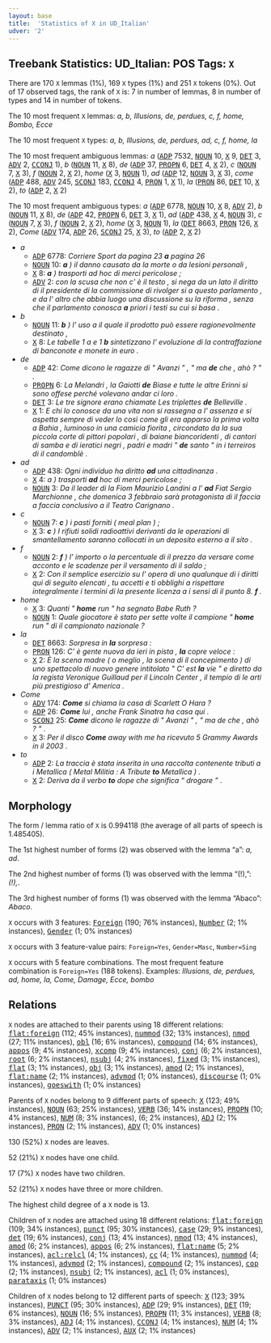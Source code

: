 ```yaml
---
layout: base
title:  'Statistics of X in UD_Italian'
udver: '2'
---
```


## Treebank Statistics: UD_Italian: POS Tags: `X`

There are 170 `X` lemmas (1%), 169 `X` types (1%) and 251 `X` tokens (0%).
Out of 17 observed tags, the rank of `X` is: 7 in number of lemmas, 8 in number of types and 14 in number of tokens.

The 10 most frequent `X` lemmas: <em>a, b, Illusions, de, perdues, c, f, home, Bombo, Ecce</em>

The 10 most frequent `X` types:  <em>a, b, Illusions, de, perdues, ad, c, f, home, la</em>

The 10 most frequent ambiguous lemmas: <em>a</em> (<tt><a href="it-pos-ADP.html">ADP</a></tt> 7532, <tt><a href="it-pos-NOUN.html">NOUN</a></tt> 10, <tt><a href="it-pos-X.html">X</a></tt> 9, <tt><a href="it-pos-DET.html">DET</a></tt> 3, <tt><a href="it-pos-ADV.html">ADV</a></tt> 2, <tt><a href="it-pos-CCONJ.html">CCONJ</a></tt> 1), <em>b</em> (<tt><a href="it-pos-NOUN.html">NOUN</a></tt> 11, <tt><a href="it-pos-X.html">X</a></tt> 8), <em>de</em> (<tt><a href="it-pos-ADP.html">ADP</a></tt> 37, <tt><a href="it-pos-PROPN.html">PROPN</a></tt> 6, <tt><a href="it-pos-DET.html">DET</a></tt> 4, <tt><a href="it-pos-X.html">X</a></tt> 2), <em>c</em> (<tt><a href="it-pos-NOUN.html">NOUN</a></tt> 7, <tt><a href="it-pos-X.html">X</a></tt> 3), <em>f</em> (<tt><a href="it-pos-NOUN.html">NOUN</a></tt> 2, <tt><a href="it-pos-X.html">X</a></tt> 2), <em>home</em> (<tt><a href="it-pos-X.html">X</a></tt> 3, <tt><a href="it-pos-NOUN.html">NOUN</a></tt> 1), <em>ad</em> (<tt><a href="it-pos-ADP.html">ADP</a></tt> 12, <tt><a href="it-pos-NOUN.html">NOUN</a></tt> 3, <tt><a href="it-pos-X.html">X</a></tt> 3), <em>come</em> (<tt><a href="it-pos-ADP.html">ADP</a></tt> 488, <tt><a href="it-pos-ADV.html">ADV</a></tt> 245, <tt><a href="it-pos-SCONJ.html">SCONJ</a></tt> 183, <tt><a href="it-pos-CCONJ.html">CCONJ</a></tt> 4, <tt><a href="it-pos-PRON.html">PRON</a></tt> 1, <tt><a href="it-pos-X.html">X</a></tt> 1), <em>la</em> (<tt><a href="it-pos-PRON.html">PRON</a></tt> 86, <tt><a href="it-pos-DET.html">DET</a></tt> 10, <tt><a href="it-pos-X.html">X</a></tt> 2), <em>to</em> (<tt><a href="it-pos-ADP.html">ADP</a></tt> 2, <tt><a href="it-pos-X.html">X</a></tt> 2)

The 10 most frequent ambiguous types:  <em>a</em> (<tt><a href="it-pos-ADP.html">ADP</a></tt> 6778, <tt><a href="it-pos-NOUN.html">NOUN</a></tt> 10, <tt><a href="it-pos-X.html">X</a></tt> 8, <tt><a href="it-pos-ADV.html">ADV</a></tt> 2), <em>b</em> (<tt><a href="it-pos-NOUN.html">NOUN</a></tt> 11, <tt><a href="it-pos-X.html">X</a></tt> 8), <em>de</em> (<tt><a href="it-pos-ADP.html">ADP</a></tt> 42, <tt><a href="it-pos-PROPN.html">PROPN</a></tt> 6, <tt><a href="it-pos-DET.html">DET</a></tt> 3, <tt><a href="it-pos-X.html">X</a></tt> 1), <em>ad</em> (<tt><a href="it-pos-ADP.html">ADP</a></tt> 438, <tt><a href="it-pos-X.html">X</a></tt> 4, <tt><a href="it-pos-NOUN.html">NOUN</a></tt> 3), <em>c</em> (<tt><a href="it-pos-NOUN.html">NOUN</a></tt> 7, <tt><a href="it-pos-X.html">X</a></tt> 3), <em>f</em> (<tt><a href="it-pos-NOUN.html">NOUN</a></tt> 2, <tt><a href="it-pos-X.html">X</a></tt> 2), <em>home</em> (<tt><a href="it-pos-X.html">X</a></tt> 3, <tt><a href="it-pos-NOUN.html">NOUN</a></tt> 1), <em>la</em> (<tt><a href="it-pos-DET.html">DET</a></tt> 8663, <tt><a href="it-pos-PRON.html">PRON</a></tt> 126, <tt><a href="it-pos-X.html">X</a></tt> 2), <em>Come</em> (<tt><a href="it-pos-ADV.html">ADV</a></tt> 174, <tt><a href="it-pos-ADP.html">ADP</a></tt> 26, <tt><a href="it-pos-SCONJ.html">SCONJ</a></tt> 25, <tt><a href="it-pos-X.html">X</a></tt> 3), <em>to</em> (<tt><a href="it-pos-ADP.html">ADP</a></tt> 2, <tt><a href="it-pos-X.html">X</a></tt> 2)


* <em>a</em>
  * <tt><a href="it-pos-ADP.html">ADP</a></tt> 6778: <em>Corriere Sport da pagina 23 <b>a</b> pagina 26</em>
  * <tt><a href="it-pos-NOUN.html">NOUN</a></tt> 10: <em><b>a</b> ) il danno causato da la morte o da lesioni personali ,</em>
  * <tt><a href="it-pos-X.html">X</a></tt> 8: <em><b>a</b> ) trasporti ad hoc di merci pericolose ;</em>
  * <tt><a href="it-pos-ADV.html">ADV</a></tt> 2: <em>con la scusa che non c' è il testo , si nega da un lato il diritto di il presidente di la commissione di rivolger si a questo parlamento , e da l' altro che abbia luogo una discussione su la riforma , senza che il parlamento conosca <b>a</b> priori i testi su cui si basa .</em>
* <em>b</em>
  * <tt><a href="it-pos-NOUN.html">NOUN</a></tt> 11: <em><b>b</b> ) l' uso a il quale il prodotto può essere ragionevolmente destinato ,</em>
  * <tt><a href="it-pos-X.html">X</a></tt> 8: <em>Le tabelle 1 a e 1 <b>b</b> sintetizzano l' evoluzione di la contraffazione di banconote e monete in euro .</em>
* <em>de</em>
  * <tt><a href="it-pos-ADP.html">ADP</a></tt> 42: <em>Come dicono le ragazze di " Avanzi " , " ma <b>de</b> che , ahò ? " .</em>
  * <tt><a href="it-pos-PROPN.html">PROPN</a></tt> 6: <em>La Melandri , la Gaiotti <b>de</b> Biase e tutte le altre Erinni si sono offese perché volevano andar ci loro .</em>
  * <tt><a href="it-pos-DET.html">DET</a></tt> 3: <em>Le tre signore erano chiamate Les triplettes <b>de</b> Belleville .</em>
  * <tt><a href="it-pos-X.html">X</a></tt> 1: <em>E chi lo conosce da una vita non si rassegna a l' assenza e si aspetta sempre di veder lo così come gli era apparso la prima volta a Bahia , luminoso in una camicia fiorita , circondato da la sua piccola corte di pittori popolari , di baiane biancoridenti , di cantori di samba e di ieratici negri , padri e madri " <b>de</b> santo " in i terreiros di il candomblè .</em>
* <em>ad</em>
  * <tt><a href="it-pos-ADP.html">ADP</a></tt> 438: <em>Ogni individuo ha diritto <b>ad</b> una cittadinanza .</em>
  * <tt><a href="it-pos-X.html">X</a></tt> 4: <em>a ) trasporti <b>ad</b> hoc di merci pericolose ;</em>
  * <tt><a href="it-pos-NOUN.html">NOUN</a></tt> 3: <em>Da il leader di la Fiom Maurizio Landini a l' <b>ad</b> Fiat Sergio Marchionne , che domenica 3 febbraio sarà protagonista di il faccia a faccia conclusivo a il Teatro Carignano .</em>
* <em>c</em>
  * <tt><a href="it-pos-NOUN.html">NOUN</a></tt> 7: <em><b>c</b> ) i pasti forniti ( meal plan ) ;</em>
  * <tt><a href="it-pos-X.html">X</a></tt> 3: <em><b>c</b> ) I rifiuti solidi radioattivi derivanti da le operazioni di smantellamento saranno collocati in un deposito esterno a il sito .</em>
* <em>f</em>
  * <tt><a href="it-pos-NOUN.html">NOUN</a></tt> 2: <em><b>f</b> ) l' importo o la percentuale di il prezzo da versare come acconto e le scadenze per il versamento di il saldo ;</em>
  * <tt><a href="it-pos-X.html">X</a></tt> 2: <em>Con il semplice esercizio su l' opera di uno qualunque di i diritti qui di seguito elencati , tu accetti e ti obblighi a rispettare integralmente i termini di la presente licenza a i sensi di il punto 8. <b>f</b> .</em>
* <em>home</em>
  * <tt><a href="it-pos-X.html">X</a></tt> 3: <em>Quanti " <b>home</b> run " ha segnato Babe Ruth ?</em>
  * <tt><a href="it-pos-NOUN.html">NOUN</a></tt> 1: <em>Quale giocatore è stato per sette volte il campione " <b>home</b> run " di il campionato nazionale ?</em>
* <em>la</em>
  * <tt><a href="it-pos-DET.html">DET</a></tt> 8663: <em>Sorpresa in <b>la</b> sorpresa :</em>
  * <tt><a href="it-pos-PRON.html">PRON</a></tt> 126: <em>C' è gente nuova da ieri in pista , <b>la</b> copre veloce :</em>
  * <tt><a href="it-pos-X.html">X</a></tt> 2: <em>È la scena madre ( o meglio , la scena di il concepimento ) di uno spettacolo di nuovo genere intitolato " C' est <b>la</b> vie " e diretto da la regista Veronique Guillaud per il Lincoln Center , il tempio di le arti più prestigioso d' America .</em>
* <em>Come</em>
  * <tt><a href="it-pos-ADV.html">ADV</a></tt> 174: <em><b>Come</b> si chiama la casa di Scarlett O Hara ?</em>
  * <tt><a href="it-pos-ADP.html">ADP</a></tt> 26: <em><b>Come</b> lui , anche Frank Sinatra ha casa qui .</em>
  * <tt><a href="it-pos-SCONJ.html">SCONJ</a></tt> 25: <em><b>Come</b> dicono le ragazze di " Avanzi " , " ma de che , ahò ? " .</em>
  * <tt><a href="it-pos-X.html">X</a></tt> 3: <em>Per il disco <b>Come</b> away with me ha ricevuto 5 Grammy Awards in il 2003 .</em>
* <em>to</em>
  * <tt><a href="it-pos-ADP.html">ADP</a></tt> 2: <em>La traccia è stata inserita in una raccolta contenente tributi a i Metallica ( Metal Militia : A Tribute <b>to</b> Metallica ) .</em>
  * <tt><a href="it-pos-X.html">X</a></tt> 2: <em>Deriva da il verbo <b>to</b> dope che significa “ drogare ” .</em>

## Morphology

The form / lemma ratio of `X` is 0.994118 (the average of all parts of speech is 1.485405).

The 1st highest number of forms (2) was observed with the lemma “a”: <em>a, ad</em>.

The 2nd highest number of forms (1) was observed with the lemma “(!),”: <em>(!),</em>.

The 3rd highest number of forms (1) was observed with the lemma “Abaco”: <em>Abaco</em>.

`X` occurs with 3 features: <tt><a href="it-feat-Foreign.html">Foreign</a></tt> (190; 76% instances), <tt><a href="it-feat-Number.html">Number</a></tt> (2; 1% instances), <tt><a href="it-feat-Gender.html">Gender</a></tt> (1; 0% instances)

`X` occurs with 3 feature-value pairs: `Foreign=Yes`, `Gender=Masc`, `Number=Sing`

`X` occurs with 5 feature combinations.
The most frequent feature combination is `Foreign=Yes` (188 tokens).
Examples: <em>Illusions, de, perdues, ad, home, la, Come, Damage, Ecce, bombo</em>


## Relations

`X` nodes are attached to their parents using 18 different relations: <tt><a href="it-dep-flat-foreign.html">flat:foreign</a></tt> (112; 45% instances), <tt><a href="it-dep-nummod.html">nummod</a></tt> (32; 13% instances), <tt><a href="it-dep-nmod.html">nmod</a></tt> (27; 11% instances), <tt><a href="it-dep-obl.html">obl</a></tt> (16; 6% instances), <tt><a href="it-dep-compound.html">compound</a></tt> (14; 6% instances), <tt><a href="it-dep-appos.html">appos</a></tt> (9; 4% instances), <tt><a href="it-dep-xcomp.html">xcomp</a></tt> (9; 4% instances), <tt><a href="it-dep-conj.html">conj</a></tt> (6; 2% instances), <tt><a href="it-dep-root.html">root</a></tt> (6; 2% instances), <tt><a href="it-dep-nsubj.html">nsubj</a></tt> (4; 2% instances), <tt><a href="it-dep-fixed.html">fixed</a></tt> (3; 1% instances), <tt><a href="it-dep-flat.html">flat</a></tt> (3; 1% instances), <tt><a href="it-dep-obj.html">obj</a></tt> (3; 1% instances), <tt><a href="it-dep-amod.html">amod</a></tt> (2; 1% instances), <tt><a href="it-dep-flat-name.html">flat:name</a></tt> (2; 1% instances), <tt><a href="it-dep-advmod.html">advmod</a></tt> (1; 0% instances), <tt><a href="it-dep-discourse.html">discourse</a></tt> (1; 0% instances), <tt><a href="it-dep-goeswith.html">goeswith</a></tt> (1; 0% instances)

Parents of `X` nodes belong to 9 different parts of speech: <tt><a href="it-pos-X.html">X</a></tt> (123; 49% instances), <tt><a href="it-pos-NOUN.html">NOUN</a></tt> (63; 25% instances), <tt><a href="it-pos-VERB.html">VERB</a></tt> (36; 14% instances), <tt><a href="it-pos-PROPN.html">PROPN</a></tt> (10; 4% instances), <tt><a href="it-pos-NUM.html">NUM</a></tt> (8; 3% instances),  (6; 2% instances), <tt><a href="it-pos-ADJ.html">ADJ</a></tt> (2; 1% instances), <tt><a href="it-pos-PRON.html">PRON</a></tt> (2; 1% instances), <tt><a href="it-pos-ADV.html">ADV</a></tt> (1; 0% instances)

130 (52%) `X` nodes are leaves.

52 (21%) `X` nodes have one child.

17 (7%) `X` nodes have two children.

52 (21%) `X` nodes have three or more children.

The highest child degree of a `X` node is 13.

Children of `X` nodes are attached using 18 different relations: <tt><a href="it-dep-flat-foreign.html">flat:foreign</a></tt> (109; 34% instances), <tt><a href="it-dep-punct.html">punct</a></tt> (95; 30% instances), <tt><a href="it-dep-case.html">case</a></tt> (29; 9% instances), <tt><a href="it-dep-det.html">det</a></tt> (19; 6% instances), <tt><a href="it-dep-conj.html">conj</a></tt> (13; 4% instances), <tt><a href="it-dep-nmod.html">nmod</a></tt> (13; 4% instances), <tt><a href="it-dep-amod.html">amod</a></tt> (6; 2% instances), <tt><a href="it-dep-appos.html">appos</a></tt> (6; 2% instances), <tt><a href="it-dep-flat-name.html">flat:name</a></tt> (5; 2% instances), <tt><a href="it-dep-acl-relcl.html">acl:relcl</a></tt> (4; 1% instances), <tt><a href="it-dep-cc.html">cc</a></tt> (4; 1% instances), <tt><a href="it-dep-nummod.html">nummod</a></tt> (4; 1% instances), <tt><a href="it-dep-advmod.html">advmod</a></tt> (2; 1% instances), <tt><a href="it-dep-compound.html">compound</a></tt> (2; 1% instances), <tt><a href="it-dep-cop.html">cop</a></tt> (2; 1% instances), <tt><a href="it-dep-nsubj.html">nsubj</a></tt> (2; 1% instances), <tt><a href="it-dep-acl.html">acl</a></tt> (1; 0% instances), <tt><a href="it-dep-parataxis.html">parataxis</a></tt> (1; 0% instances)

Children of `X` nodes belong to 12 different parts of speech: <tt><a href="it-pos-X.html">X</a></tt> (123; 39% instances), <tt><a href="it-pos-PUNCT.html">PUNCT</a></tt> (95; 30% instances), <tt><a href="it-pos-ADP.html">ADP</a></tt> (29; 9% instances), <tt><a href="it-pos-DET.html">DET</a></tt> (19; 6% instances), <tt><a href="it-pos-NOUN.html">NOUN</a></tt> (16; 5% instances), <tt><a href="it-pos-PROPN.html">PROPN</a></tt> (11; 3% instances), <tt><a href="it-pos-VERB.html">VERB</a></tt> (8; 3% instances), <tt><a href="it-pos-ADJ.html">ADJ</a></tt> (4; 1% instances), <tt><a href="it-pos-CCONJ.html">CCONJ</a></tt> (4; 1% instances), <tt><a href="it-pos-NUM.html">NUM</a></tt> (4; 1% instances), <tt><a href="it-pos-ADV.html">ADV</a></tt> (2; 1% instances), <tt><a href="it-pos-AUX.html">AUX</a></tt> (2; 1% instances)

